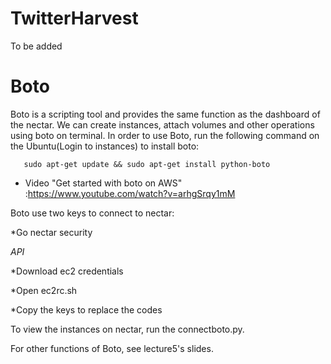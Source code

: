 # TwitterHarvest

To be added

# Boto
Boto is a scripting tool and provides the same function as the dashboard of the nectar.
We can create instances, attach volumes and other operations using boto on terminal.
In order to use Boto, run the following command on the Ubuntu(Login to instances) to install boto:

       sudo apt-get update && sudo apt-get install python-boto

* Video "Get started with boto on AWS" :https://www.youtube.com/watch?v=arhgSrqy1mM

Boto use two keys to connect to nectar:

*Go nectar security

*API*

*Download ec2 credentials 

*Open ec2rc.sh 

*Copy the keys to replace the codes


To view the instances on nectar, run the connectboto.py.

For other functions of Boto, see lecture5's slides.
